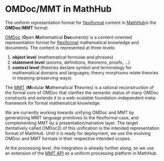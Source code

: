 # OMDoc/MMT in MathHub

The uniform representation format for
[flexiformal](FlexiForms) content in
[MathHub](https://mathhub.info)is the **OMDoc**/**MMT** format.

[OMDoc](http://omdoc.org/) (**O**pen **M**athematical **Doc**uments) is
a content-oriented representation format for
[flexiformal](FlexiForms) mathematical knowledge and
documents. The content is represented at three levels:

1.  **object level** (mathematical formulae and phrases)
2.  **statement level** (axioms, definitions, theorems, proofs, ...)
3.  **context level** (theories declare symbol and terminology for
    mathematical domains and languages; theory morphisms relate theories
    in meaning-preserving ways)

The [MMT](http://uniformal.github.io) (**M**odular **M**athematical
**T**heories) is a rational reconstruction of the formal core of OMDoc
that clarifies the semantic status of many OMDoc constructs and extends
it to a web-scalable foundation-independent meta-framework for formal
mathematical knowledge.

We are currently working towards unifying OMDoc and MMT by generalizing
MMT language primitives to the flexiformal case, and complementing MMT
by a presentation/narrative layer. The target (tentatively called
OMDoc2) of this unification is the intended representation format of
MathHub. Until it is ready for deployment, we use the evolving OMDoc and
MMT formats in their respective intended scopes.

At the processing level, the integration is already further along, so we
use an extension of the [MMT API](http://uniformal.github.io) as a
uniform processing platform in MathHub.
